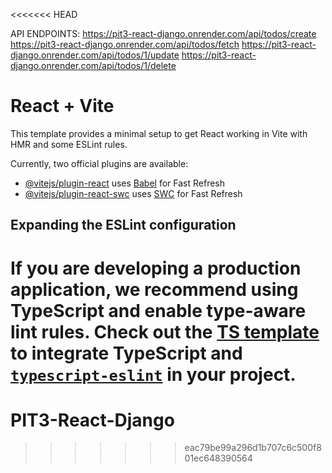 <<<<<<< HEAD

API ENDPOINTS:
https://pit3-react-django.onrender.com/api/todos/create
https://pit3-react-django.onrender.com/api/todos/fetch
https://pit3-react-django.onrender.com/api/todos/1/update
https://pit3-react-django.onrender.com/api/todos/1/delete



# React + Vite

This template provides a minimal setup to get React working in Vite with HMR and some ESLint rules.

Currently, two official plugins are available:

- [@vitejs/plugin-react](https://github.com/vitejs/vite-plugin-react/blob/main/packages/plugin-react/README.md) uses [Babel](https://babeljs.io/) for Fast Refresh
- [@vitejs/plugin-react-swc](https://github.com/vitejs/vite-plugin-react-swc) uses [SWC](https://swc.rs/) for Fast Refresh

## Expanding the ESLint configuration

If you are developing a production application, we recommend using TypeScript and enable type-aware lint rules. Check out the [TS template](https://github.com/vitejs/vite/tree/main/packages/create-vite/template-react-ts) to integrate TypeScript and [`typescript-eslint`](https://typescript-eslint.io) in your project.
=======
# PIT3-React-Django
>>>>>>> eac79be99a296d1b707c6c500f801ec648390564
